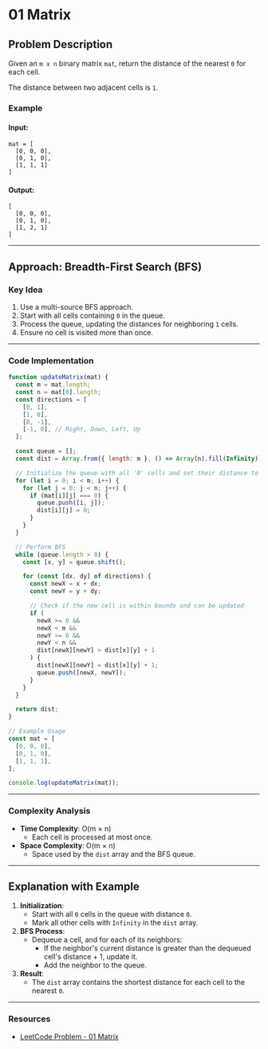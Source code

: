 # 01 Matrix

## Problem Description

Given an `m x n` binary matrix `mat`, return the distance of the nearest `0` for each cell.

The distance between two adjacent cells is `1`.

### Example

#### Input:

```plaintext
mat = [
  [0, 0, 0],
  [0, 1, 0],
  [1, 1, 1]
]
```

#### Output:

```plaintext
[
  [0, 0, 0],
  [0, 1, 0],
  [1, 2, 1]
]
```

---

## Approach: Breadth-First Search (BFS)

### Key Idea

1. Use a multi-source BFS approach.
2. Start with all cells containing `0` in the queue.
3. Process the queue, updating the distances for neighboring `1` cells.
4. Ensure no cell is visited more than once.

---

### Code Implementation

```javascript
function updateMatrix(mat) {
  const m = mat.length;
  const n = mat[0].length;
  const directions = [
    [0, 1],
    [1, 0],
    [0, -1],
    [-1, 0], // Right, Down, Left, Up
  ];

  const queue = [];
  const dist = Array.from({ length: m }, () => Array(n).fill(Infinity));

  // Initialize the queue with all '0' cells and set their distance to 0
  for (let i = 0; i < m; i++) {
    for (let j = 0; j < n; j++) {
      if (mat[i][j] === 0) {
        queue.push([i, j]);
        dist[i][j] = 0;
      }
    }
  }

  // Perform BFS
  while (queue.length > 0) {
    const [x, y] = queue.shift();

    for (const [dx, dy] of directions) {
      const newX = x + dx;
      const newY = y + dy;

      // Check if the new cell is within bounds and can be updated
      if (
        newX >= 0 &&
        newX < m &&
        newY >= 0 &&
        newY < n &&
        dist[newX][newY] > dist[x][y] + 1
      ) {
        dist[newX][newY] = dist[x][y] + 1;
        queue.push([newX, newY]);
      }
    }
  }

  return dist;
}

// Example Usage
const mat = [
  [0, 0, 0],
  [0, 1, 0],
  [1, 1, 1],
];

console.log(updateMatrix(mat));
```

---

### Complexity Analysis

- **Time Complexity**: O(m × n)
  - Each cell is processed at most once.
- **Space Complexity**: O(m × n)
  - Space used by the `dist` array and the BFS queue.

---

## Explanation with Example

1. **Initialization**:
   - Start with all `0` cells in the queue with distance `0`.
   - Mark all other cells with `Infinity` in the `dist` array.
2. **BFS Process**:
   - Dequeue a cell, and for each of its neighbors:
     - If the neighbor's current distance is greater than the dequeued cell's distance + 1, update it.
     - Add the neighbor to the queue.
3. **Result**:
   - The `dist` array contains the shortest distance for each cell to the nearest `0`.

---

### Resources

- [LeetCode Problem - 01 Matrix](https://leetcode.com/problems/01-matrix/)
